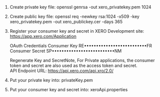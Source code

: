 1. Create private key file:
   openssl genrsa -out xero_privatekey.pem 1024

2. Create public key file:
   openssl req -newkey rsa:1024 -x509 -key xero_privatekey.pem -out xero_publickey.cer -days 365

3. Register your consumer key and secret in XERO Development site:
   https://app.xero.com/Application

     OAuth Credentials
     Consumer Key
       RE••••••••••••••••••••••••••FR
     Consumer Secret
       SP••••••••••••••••••••••••••NM
      
     Regenerate Key and SecretNote, For Private applications, the consumer 
     token and secret are also used as the access token and secret.  
     API Endpoint URL: https://api.xero.com/api.xro/2.0/

4. Put your private key into: privateKey.pem

5. Put your consumer key and secret into: xeroApi.properties

